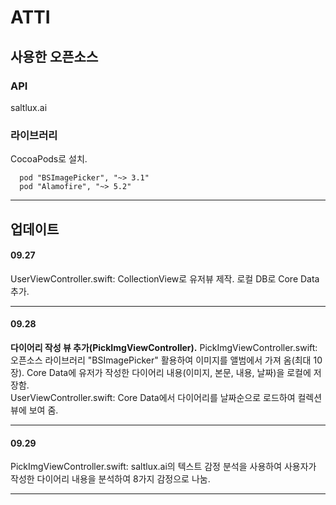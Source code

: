 # ATTI

## 사용한 오픈소스
### API
saltlux.ai

### 라이브러리
CocoaPods로 설치.  
```
  pod "BSImagePicker", "~> 3.1"
  pod "Alamofire", "~> 5.2"
```

---

## 업데이트

#### 09.27
UserViewController.swift: CollectionView로 유저뷰 제작. 로컬 DB로 Core Data 추가.  

---

#### 09.28
**다이어리 작성 뷰 추가(PickImgViewController).**
PickImgViewController.swift: 오픈소스 라이브러리 "BSImagePicker" 활용하여 이미지를 앨범에서 가져 옴(최대 10장). Core Data에 유저가 작성한 다이어리 내용(이미지, 본문, 내용, 날짜)을 로컬에 저장함.  
UserViewController.swift: Core Data에서 다이어리를 날짜순으로 로드하여 컬렉션뷰에 보여 줌.  

---

#### 09.29
PickImgViewController.swift: saltlux.ai의 텍스트 감정 분석을 사용하여 사용자가 작성한 다이어리 내용을 분석하여 8가지 감정으로 나눔.  

---
